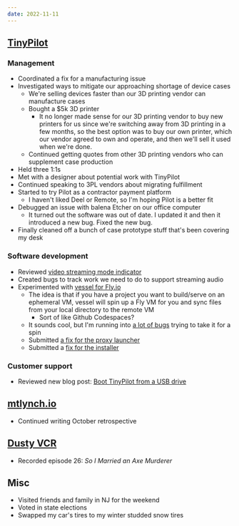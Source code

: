 ```yaml
---
date: 2022-11-11
---
```


## [TinyPilot](https://tinypilotkvm.com)

### Management

- Coordinated a fix for a manufacturing issue
- Investigated ways to mitigate our approaching shortage of device cases
  - We're selling devices faster than our 3D printing vendor can manufacture cases
  - Bought a $5k 3D printer
    - It no longer made sense for our 3D printing vendor to buy new printers for us since we're switching away from 3D printing in a few months, so the best option was to buy our own printer, which our vendor agreed to own and operate, and then we'll sell it used when we're done.
  - Continued getting quotes from other 3D printing vendors who can supplement case production
- Held three 1:1s
- Met with a designer about potential work with TinyPilot
- Continued speaking to 3PL vendors about migrating fulfillment
- Started to try Pilot as a contractor payment platform
  - I haven't liked Deel or Remote, so I'm hoping Pilot is a better fit
- Debugged an issue with balena Etcher on our office computer
  - It turned out the software was out of date. I updated it and then it introduced a new bug. Fixed the new bug.
- Finally cleaned off a bunch of case prototype stuff that's been covering my desk

### Software development

- Reviewed [video streaming mode indicator](https://github.com/tiny-pilot/tinypilot/pull/1181)
- Created bugs to track work we need to do to support streaming audio
- Experimented with [vessel for Fly.io](https://github.com/Vessel-App/vessel-cli)
  - The idea is that if you have a project you want to build/serve on an ephemeral VM, vessel will spin up a Fly VM for you and sync files from your local directory to the remote VM
    - Sort of like Github Codespaces?
  - It sounds cool, but I'm running into [a lot of bugs](https://github.com/Vessel-App/vessel-cli/issues/created_by/mtlynch) trying to take it for a spin
  - Submitted [a fix for the proxy launcher](https://github.com/Vessel-App/vessel-cli/pull/26)
  - Submitted a [fix for the installer](https://github.com/Vessel-App/vessel-installer/pull/1)

### Customer support

- Reviewed new blog post: [Boot TinyPilot from a USB drive](https://tinypilotkvm.com/blog/boot-from-usb)

## [mtlynch.io](https://mtlynch.io)

- Continued writing October retrospective

## [Dusty VCR](https://dustyvcr.com)

- Recorded episode 26: _So I Married an Axe Murderer_

## Misc

- Visited friends and family in NJ for the weekend
- Voted in state elections
- Swapped my car's tires to my winter studded snow tires
